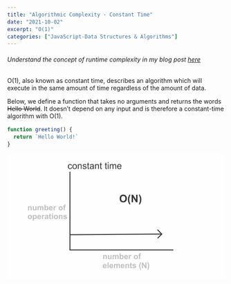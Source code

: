 ```yaml
---
title: "Algorithmic Complexity - Constant Time"
date: "2021-10-02"
excerpt: "O(1)"
categories: ["JavaScript-Data Structures & Algorithms"]
---
```


###### Understand the concept of runtime complexity in my blog post [here](https://hemanta.io/data-structures-and-algorithms-what-is-time-complexity/)

O(1), also known as constant time, describes an algorithm which will execute in the same amount of time regardless of the amount of data.

Below, we define a function that takes no arguments and returns the words ~~Hello World~~. It doesn’t depend on any input and is therefore a constant-time algorithm with O(1).

```js {numberLines}
function greeting() {
  return `Hello World!`
}
```

![Constant Time](../images/algorithm/constantTime.png)

